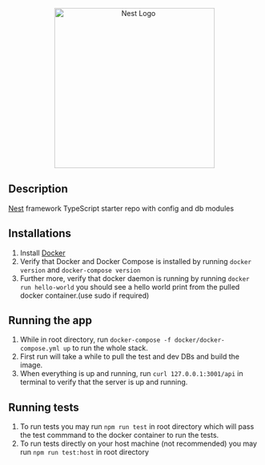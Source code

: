 <p align="center">
  <a href="http://nestjs.com/" target="blank"><img src="https://nestjs.com/img/logo_text.svg" width="320" alt="Nest Logo" /></a>
</p>

[circleci-image]: https://img.shields.io/circleci/build/github/nestjs/nest/master?token=abc123def456
[circleci-url]: https://circleci.com/gh/nestjs/nest

 ## Description

[Nest](https://github.com/nestjs/nest) framework TypeScript starter repo with config and db modules

## Installations
1. Install [Docker](https://www.docker.com/get-started)
2. Verify that Docker and Docker Compose is installed by running `docker version` and `docker-compose version`
3. Further more, verify that docker daemon is running by running `docker run hello-world` you should see a hello world print from the pulled docker container.(use sudo if required)

## Running the app
1. While in root directory, run `docker-compose -f docker/docker-compose.yml up` to run the whole stack.
2. First run will take a while to pull the test and dev DBs and build the image.
3. When everything is up and running, run `curl 127.0.0.1:3001/api` in terminal to verify that the server is up and running.

## Running tests
1. To run tests you may run `npm run test` in root directory which will pass the test commmand to the docker container to run the tests.
2. To run tests directly on your host machine (not recommended) you may run `npm run test:host` in root directory
